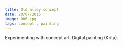 ```yaml
---
title: Old alley concept
date: 20/07/2015
image: 006.jpg
tags: concept , painting
---
```


Experimenting with concept art.
Digital painting (Krita).
